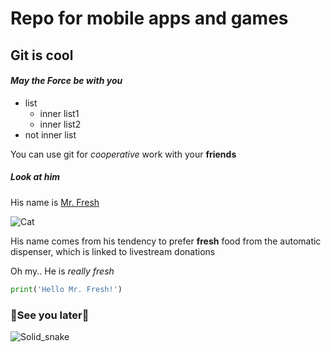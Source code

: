 # Repo for mobile apps and games

## **Git is cool**

#### _May the Force be with you_

* list
  * inner list1
  * inner list2
* not inner list

You can use git for _cooperative_ work with your **friends**

##### Look at him

His name is [Mr. Fresh](https://silly-cat.fandom.com/wiki/Mr._Fresh)

![Cat][MrFresh]

 His name comes from his tendency to prefer **fresh** food from the automatic dispenser, which is linked to livestream donations

 Oh my.. He is _really fresh_
 ```python
print('Hello Mr. Fresh!')
```

### :see_no_evil:See you later:see_no_evil:
 
![Solid_snake][Solid_gif]

[Solid_gif]: https://i.pinimg.com/originals/86/b8/72/86b872bc4dc4e2457128dd465a26ce68.gif
[MrFresh]: https://static.wikia.nocookie.net/silly-cat/images/4/4d/Mr._Fresh.png
